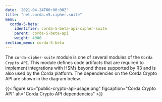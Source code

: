 ```yaml
---
date: '2021-04-24T00:00:00Z'
title: "net.corda.v5.cipher.suite"
menu:
  corda-5-beta:
    identifier: corda-5-beta-api-cipher-suite
    parent: corda-5-beta-api
    weight: 4000
section_menu: corda-5-beta
---
```

The `corda-cipher-suite` module is one of several modules of the `Corda Crypto API`. This module defines code artifacts that are required to implement integrations with HSMs beyond those supported by R3 and is also used by the Corda platform. The dependencies on the Corda Crypto API are shown in the diagram below.

{{< figure src="public-crypto-api-usage.png" figcaption="Corda Crypto API" alt="Corda Crypto API dependencies" >}}
